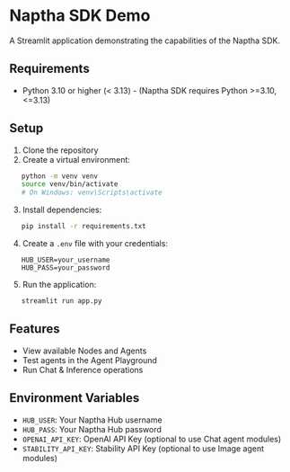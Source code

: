 # Naptha SDK Demo

A Streamlit application demonstrating the capabilities of the Naptha SDK.

## Requirements

- Python 3.10 or higher (< 3.13) - (Naptha SDK requires Python >=3.10, <=3.13)

## Setup

1. Clone the repository
2. Create a virtual environment:   
```bash
   python -m venv venv
   source venv/bin/activate  
   # On Windows: venv\Scripts\activate   
```
3. Install dependencies:   
```bash
   pip install -r requirements.txt   
```
4. Create a `.env` file with your credentials:   
```
   HUB_USER=your_username
   HUB_PASS=your_password   
```
5. Run the application:   
```bash
   streamlit run app.py   
```

## Features

- View available Nodes and Agents
- Test agents in the Agent Playground
- Run Chat & Inference operations

## Environment Variables

- `HUB_USER`: Your Naptha Hub username
- `HUB_PASS`: Your Naptha Hub password
- `OPENAI_API_KEY`: OpenAI API Key (optional to use Chat agent modules)
- `STABILITY_API_KEY`: Stability API Key (optional to use Image agent modules)